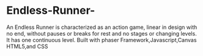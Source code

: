 # Endless-Runner-
An Endless Runner is characterized as an action game, linear in design with no end, without pauses or breaks for rest and no stages or changing levels. It has one continuous level. Built with phaser Framework,Javascript,Canvas HTML5,and CSS
